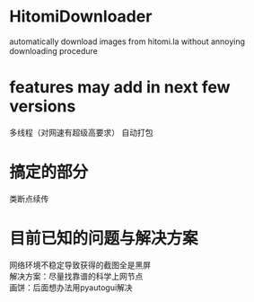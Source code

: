 # HitomiDownloader
automatically download images from hitomi.la without annoying downloading procedure
# features may add in next few versions
多线程（对网速有超级高要求） 自动打包 
# 搞定的部分
类断点续传
# 目前已知的问题与解决方案
网络环境不稳定导致获得的截图全是黑屏  
解决方案：尽量找靠谱的科学上网节点  
画饼：后面想办法用pyautogui解决  
